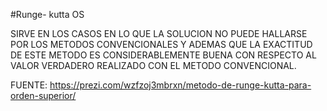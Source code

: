 #Runge- kutta OS

SIRVE EN LOS CASOS EN LO QUE LA SOLUCION NO PUEDE HALLARSE POR LOS METODOS CONVENCIONALES Y ADEMAS QUE LA EXACTITUD DE ESTE METODO ES CONSIDERABLEMENTE BUENA CON RESPECTO AL VALOR VERDADERO REALIZADO CON EL METODO CONVENCIONAL. 

FUENTE: https://prezi.com/wzfzoj3mbrxn/metodo-de-runge-kutta-para-orden-superior/
